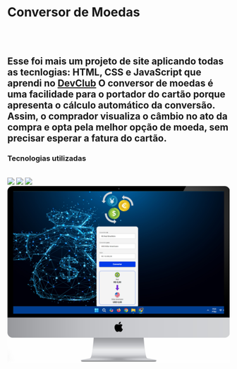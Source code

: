 <h1>Conversor de Moedas</h1>
<br>
<br>
<h2>Esse foi mais um projeto de site aplicando todas as tecnlogias: HTML, CSS e JavaScript que aprendi no <a href="rodolfimori.com.br/devclub">DevClub</a> O conversor de moedas é uma facilidade para o portador do cartão porque apresenta o cálculo automático da conversão. Assim, o comprador visualiza o câmbio no ato da compra e opta pela melhor opção de moeda, sem precisar esperar a fatura do cartão.</h2>

<h3>Tecnologias utilizadas</h3>
<br>
  <img src="https://img.shields.io/badge/HTML-239120?style=for-the-badge&logo=html5&logoColor=white">
  <img src="https://img.shields.io/badge/CSS-239120?&style=for-the-badge&logo=css3&logoColor=white">
  <img src="https://img.shields.io/badge/JavaScript-F7DF1E?style=for-the-badge&logo=javascript&logoColor=black">

  <img src="https://github.com/AntonioLuiz-dev/CONVERSOR-DE-MOEDA/blob/main/assets/mockup.jpg?raw=true" width="550px"/>
